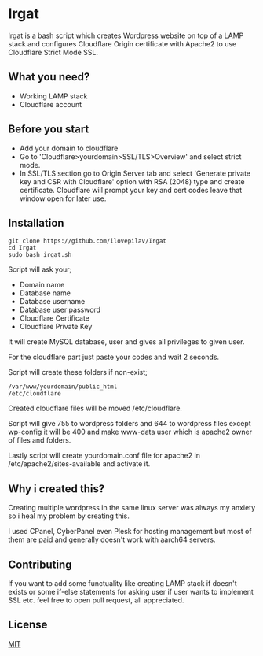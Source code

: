 # Irgat

Irgat is a bash script which creates Wordpress website on top of a LAMP stack and configures Cloudflare Origin certificate with Apache2 to use Cloudflare Strict Mode SSL.

## What you need?

- Working LAMP stack
- Cloudflare account

## Before you start

- Add your domain to cloudflare
- Go to 'Cloudflare>yourdomain>SSL/TLS>Overview' and select strict mode.
- In SSL/TLS section go to Origin Server tab and select 'Generate private key and CSR with Cloudflare' option with RSA (2048) type and create certificate. Cloudflare will prompt your key and cert codes leave that window open for later use.

## Installation

```
git clone https://github.com/ilovepilav/Irgat
cd Irgat
sudo bash irgat.sh
```

Script will ask your;

- Domain name
- Database name
- Database username
- Database user password
- Cloudflare Certificate
- Cloudflare Private Key

It will create MySQL database, user and gives all privileges to given user.

For the cloudflare part just paste your codes and wait 2 seconds.

Script will create these folders if non-exist;

```
/var/www/yourdomain/public_html
/etc/cloudflare
```

Created cloudflare files will be moved /etc/cloudflare.

Script will give 755 to wordpress folders and 644 to wordpress files except wp-config it will be 400 and make www-data user which is apache2 owner of files and folders.

Lastly script will create yourdomain.conf file for apache2 in /etc/apache2/sites-available and activate it.

## Why i created this?

Creating multiple wordpress in the same linux server was always my anxiety so i heal my problem by creating this.

I used CPanel, CyberPanel even Plesk for hosting management but most of them are paid and generally doesn't work with aarch64 servers.

## Contributing

If you want to add some functuality like creating LAMP stack if doesn't exists or some if-else statements for asking user if user wants to implement SSL etc. feel free to open pull request, all appreciated.

## License

[MIT](https://choosealicense.com/licenses/mit/)
